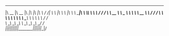  ________  ________  ________  ___  ___  ___      ___ 
|\   __  \|\   __  \|\   ____\|\  \|\  \|\  \    /  /|
\ \  \|\  \ \  \|\  \ \  \___|\ \  \\\  \ \  \  /  / /
 \ \   __  \ \   _  _\ \  \    \ \   __  \ \  \/  / / 
  \ \  \ \  \ \  \\  \\ \  \____\ \  \ \  \ \    / /  
   \ \__\ \__\ \__\\ _\\ \_______\ \__\ \__\ \__/ /   
    \|__|\|__|\|__|\|__|\|_______|\|__|\|__|\|__|/ 
